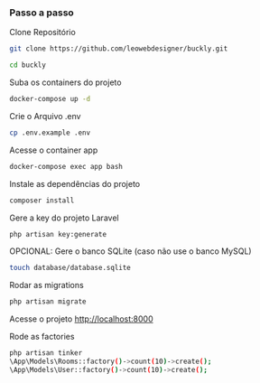 
### Passo a passo
Clone Repositório
```sh
git clone https://github.com/leowebdesigner/buckly.git
```
```sh
cd buckly
```

Suba os containers do projeto
```sh
docker-compose up -d
```


Crie o Arquivo .env
```sh
cp .env.example .env
```

Acesse o container app
```sh
docker-compose exec app bash
```


Instale as dependências do projeto
```sh
composer install
```

Gere a key do projeto Laravel
```sh
php artisan key:generate
```

OPCIONAL: Gere o banco SQLite (caso não use o banco MySQL)
```sh
touch database/database.sqlite
```

Rodar as migrations
```sh
php artisan migrate
```

Acesse o projeto
[http://localhost:8000](http://localhost:8000)

Rode as factories 
```sh
php artisan tinker
\App\Models\Rooms::factory()->count(10)->create();
\App\Models\User::factory()->count(10)->create();
```
